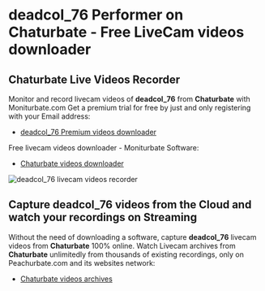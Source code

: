 # deadcol_76 Performer on Chaturbate - Free LiveCam videos downloader

## Chaturbate Live Videos Recorder

Monitor and record livecam videos of **deadcol_76** from **Chaturbate** with Moniturbate.com
Get a premium trial for free by just and only registering with your Email address:
* [deadcol_76 Premium videos downloader](https://moniturbate.com/request-demo-licence-key.html)

Free livecam videos downloader - Moniturbate Software:
* [Chaturbate videos downloader](https://moniturbate.com/moniturbate-download-software.html)

![deadcol_76 livecam videos recorder](https://peachurnet.com/templates/moniturbate-software.png)


## Capture deadcol_76 videos from the Cloud and watch your recordings on Streaming

Without the need of downloading a software, capture **deadcol_76** livecam videos from **Chaturbate** 100% online.
Watch Livecam archives from **Chaturbate** unlimitedly from thousands of existing recordings, only on Peachurbate.com and its websites network:
* [Chaturbate videos archives](https://peachurnet.com/)